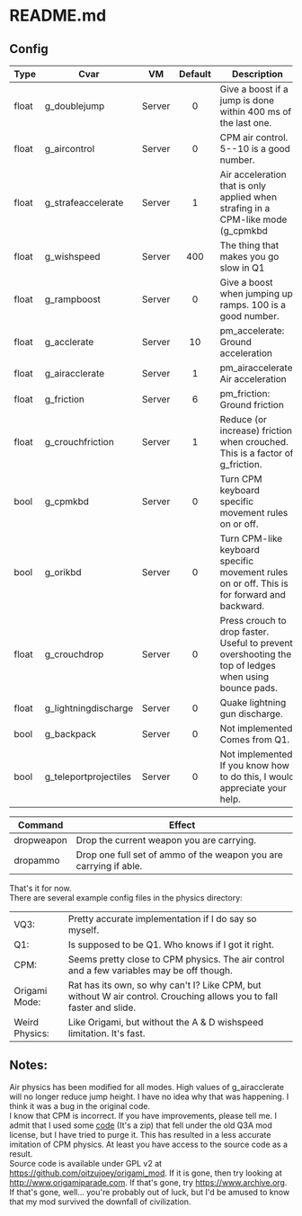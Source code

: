 
# README.md 

## Config

| Type  | Cvar                  | VM     | Default | Description                                                                                       |
|-------|-----------------------|--------|:-------:|---------------------------------------------------------------------------------------------------|
| float | g_doublejump          | Server | 0       | Give a boost if a jump is done within 400 ms of the last one.                                     |
| float | g_aircontrol          | Server | 0       | CPM air control. 5--10 is a good number.                                                          |
| float | g_strafeaccelerate    | Server | 1       | Air acceleration that is only applied when strafing in a CPM-like mode (g_cpmkbd || g_orikbd)     |
| float | g_wishspeed           | Server | 400     | The thing that makes you go slow in Q1                                                            |
| float | g_rampboost           | Server | 0       | Give a boost when jumping up ramps. 100 is a good number.                                         |
| float | g_acclerate           | Server | 10      | pm_accelerate: Ground acceleration                                                                |
| float | g_airacclerate        | Server | 1       | pm_airaccelerate: Air acceleration                                                                |
| float | g_friction            | Server | 6       | pm_friction: Ground friction                                                                      |
| float | g_crouchfriction      | Server | 1       | Reduce (or increase) friction when crouched. This is a factor of g_friction.                      |
| bool  | g_cpmkbd              | Server | 0       | Turn CPM keyboard specific movement rules on or off.                                              |
| bool  | g_orikbd              | Server | 0       | Turn CPM-like keyboard specific movement rules on or off. This is for forward and backward.       |
| float  | g_crouchdrop          | Server | 0      | Press crouch to drop faster. Useful to prevent overshooting the top of ledges when using bounce pads. |
| float | g_lightningdischarge | Server | 0 | Quake lightning gun discharge. |
| bool  | g_backpack            | Server | 0       | Not implemented. Comes from Q1.                                                                   |
| bool  | g_teleportprojectiles | Server | 0       | Not implemented. If you know how to do this, I would appreciate your help.                        |

| Command | Effect |
|-|-|
| dropweapon | Drop the current weapon you are carrying. |
| dropammo | Drop one full set of ammo of the weapon you are carrying if able. |

That's it for now.  
There are several example config files in the physics directory:

| | |
|-|-|
| VQ3: | Pretty accurate implementation if I do say so myself. |
| Q1: | Is supposed to be Q1. Who knows if I got it right. |
| CPM: | Seems pretty close to CPM physics. The air control and a few variables may be off though. |
| Origami Mode: | Rat has its own, so why can't I? Like CPM, but without W air control. Crouching allows you to fall faster and slide. |
| Weird Physics: | Like Origami, but without the A & D wishspeed limitation. It's fast. |

## Notes:
Air physics has been modified for all modes. High values of g_airacclerate will no longer reduce jump height. I have no idea why that was happening. I think it was a bug in the original code.  
I know that CPM is incorrect. If you have improvements, please tell me. I admit that I used some [code](https://web.archive.org/web/20070214143052/http://games.linuxdude.com/tamaps/archive/cpm1_dev_docs.zip) (It's a zip) that fell under the old Q3A mod license, but I have tried to purge it. This has resulted in a less accurate imitation of CPM physics. At least you have access to the source code as a result.  
Source code is available under GPL v2 at <https://github.com/oitzujoey/origami_mod>. If it is gone, then try looking at <http://www.origamiparade.com>. If that's gone, try <https://www.archive.org>. If that's gone, well... you're probably out of luck, but I'd be amused to know that my mod survived the downfall of civilization.  
